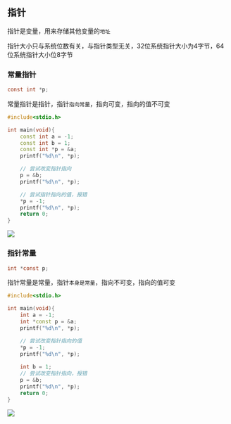 <!--
 * @Description: 
 * @Version: 1.0
 * @Author: DaLao
 * @Email: dalao_li@163.com
 * @Date: 2022-01-08 10:45:40
 * @LastEditors: DaLao
 * @LastEditTime: 2022-03-23 22:33:02
-->

## 指针

指针是变量，用来存储其他变量的`地址`

指针大小只与系统位数有关，与指针类型无关，32位系统指针大小为4字节，64位系统指针大小位8字节


### 常量指针

```c
const int *p;
```

常量指针是指针，指针`指向常量`，指向可变，指向的值不可变

```c++
#include<stdio.h>

int main(void){
    const int a = -1;
    const int b = 1;
    const int *p = &a;
    printf("%d\n", *p);

    // 尝试改变指针指向
    p = &b;
    printf("%d\n", *p);

    // 尝试指针指向的值，报错
    *p = -1;
    printf("%d\n", *p);
    return 0;
}
```

![](https://cdn.hurra.ltd/img/20220113112830.png)


### 指针常量

```c
int *const p;
```

指针常量是常量，指针`本身是常量`，指向不可变，指向的值可变

```c++
#include<stdio.h>

int main(void){
    int a = -1;
    int *const p = &a;
    printf("%d\n", *p);

    // 尝试改变指针指向的值
    *p = -1;
    printf("%d\n", *p);
    
    int b = 1;
    // 尝试改变指针指向，报错
    p = &b;
    printf("%d\n", *p);
    return 0;
}
```

![](https://cdn.hurra.ltd/img/20220113113155.png)